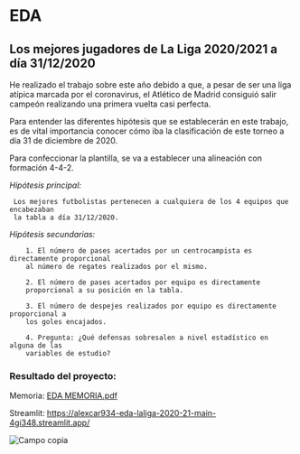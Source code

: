 # EDA
## Los mejores jugadores de La Liga 2020/2021 a día 31/12/2020

He realizado el trabajo sobre este año debido a que, a pesar de ser una liga atípica marcada 
por el coronavirus, el Atlético de Madrid consiguió salir campeón realizando una primera vuelta 
casi perfecta. 

Para entender las diferentes hipótesis que se establecerán en este trabajo, es de vital 
importancia conocer cómo iba la clasificación de este torneo a día 31 de diciembre de 2020.

Para confeccionar la plantilla, se va a establecer una alineación con formación 4-4-2.

*Hipótesis principal:*

     Los mejores futbolistas pertenecen a cualquiera de los 4 equipos que encabezaban 
     la tabla a día 31/12/2020.

*Hipótesis secundarias:*

        1. El número de pases acertados por un centrocampista es directamente proporcional 
        al número de regates realizados por el mismo.
        
        2. El número de pases acertados por equipo es directamente 
        proporcional a su posición en la tabla.
        
        3. El número de despejes realizados por equipo es directamente proporcional a 
        los goles encajados.
        
        4. Pregunta: ¿Qué defensas sobresalen a nivel estadístico en alguna de las 
        variables de estudio?  

### Resultado del proyecto:

Memoria: [EDA MEMORIA.pdf](https://github.com/Alexcar934/EDA_LaLiga_2020-21/files/10301865/EDA.MEMORIA.pdf)
    
Streamlit: https://alexcar934-eda-laliga-2020-21-main-4gi348.streamlit.app/
    
![Campo copia](https://user-images.githubusercontent.com/113419791/209510531-4239fd3d-83d5-42da-8648-e9a989ab496c.jpg)


    
    






